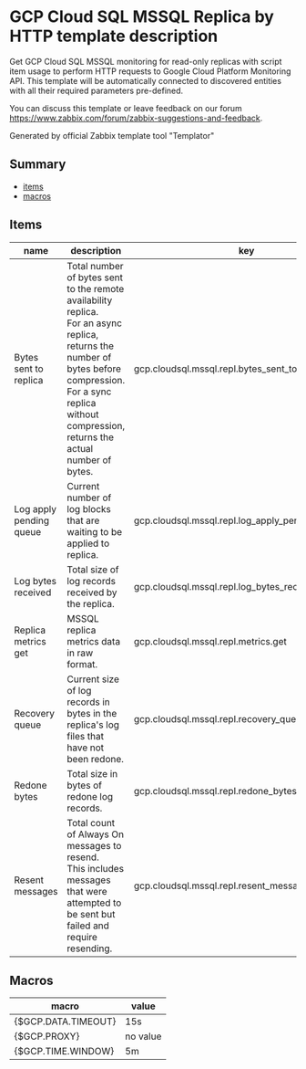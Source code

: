 # GCP Cloud SQL MSSQL Replica by HTTP template description

Get GCP Cloud SQL MSSQL monitoring for read-only replicas with script item usage to perform HTTP requests to Google Cloud Platform Monitoring API.
This template will be automatically connected to discovered entities with all their required parameters pre-defined.

You can discuss this template or leave feedback on our forum https://www.zabbix.com/forum/zabbix-suggestions-and-feedback.


Generated by official Zabbix template tool "Templator"

## Summary
* [items](#items)
* [macros](#macros)

<a name="items"></a>

## Items
| name | description | key | type | delay |
| ------------- |------------- |------------- |------------- |------------- |
| Bytes sent to replica | Total number of bytes sent to the remote availability replica.<br>For an async replica, returns the number of bytes before compression.<br>For a sync replica without compression, returns the actual number of bytes. | gcp.cloudsql.mssql.repl.bytes_sent_to_replica_count | DEPENDENT | 0 |
| Log apply pending queue | Current number of log blocks that are waiting to be applied to replica. | gcp.cloudsql.mssql.repl.log_apply_pending_queue | DEPENDENT | 0 |
| Log bytes received | Total size of log records received by the replica. | gcp.cloudsql.mssql.repl.log_bytes_received_count | DEPENDENT | 0 |
| Replica metrics get | MSSQL replica metrics data in raw format. | gcp.cloudsql.mssql.repl.metrics.get | SCRIPT | {$GCP.TIME.WINDOW} |
| Recovery queue | Current size of log records in bytes in the replica's log files that have not been redone. | gcp.cloudsql.mssql.repl.recovery_queue | DEPENDENT | 0 |
| Redone bytes | Total size in bytes of redone log records. | gcp.cloudsql.mssql.repl.redone_bytes_count | DEPENDENT | 0 |
| Resent messages | Total count of Always On messages to resend.<br>This includes messages that were attempted to be sent but failed and require resending. | gcp.cloudsql.mssql.repl.resent_message_count | DEPENDENT | 0 |


<a name="macros"></a>

## Macros
| macro | value |
| ------------- |------------- |
| {$GCP.DATA.TIMEOUT} | 15s |
| {$GCP.PROXY} | no value |
| {$GCP.TIME.WINDOW} | 5m |


